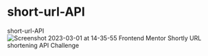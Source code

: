 # short-url-API
short-url-API
![Screenshot 2023-03-01 at 14-35-55 Frontend Mentor Shortly URL shortening API Challenge](https://user-images.githubusercontent.com/43575120/222142149-d8da3273-1bae-4ed6-86d0-7fd81d56b939.png)
